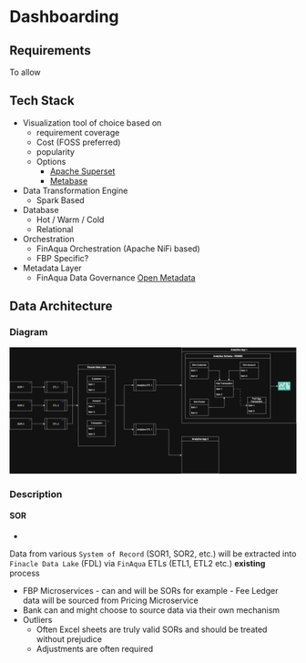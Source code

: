 # Dashboarding

## Requirements

To allow 

## Tech Stack 

- Visualization tool of choice based on 
    - requirement coverage
    - Cost (FOSS preferred)
    - popularity
    - Options
        - [Apache Superset](https://superset.apache.org)
        - [Metabase](https://www.metabase.com)
- Data Transformation Engine 
    - Spark Based
- Database
    - Hot / Warm / Cold 
    - Relational 
- Orchestration
    - FinAqua Orchestration (Apache NiFi based)
    - FBP Specific?
- Metadata Layer
    - FinAqua Data Governance [Open Metadata](https://open-metadata.org)


## Data Architecture

### Diagram
![alt text](image.png)

### Description

#### SOR
-

Data from various `System of Record` (SOR1, SOR2, etc.) will be extracted into `Finacle Data Lake` (FDL) via `FinAqua` ETLs (ETL1, ETL2 etc.) **existing** process

- FBP Microservices - can and will be SORs for example - Fee Ledger data will be sourced from Pricing Microservice
- Bank can and might choose to source data via their own mechanism
- Outliers
    - Often Excel sheets are truly valid SORs and should be treated without prejudice
    - Adjustments are often required 
